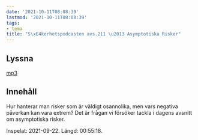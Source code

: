 ```yaml
---
date: '2021-10-11T08:08:39'
lastmod: '2021-10-11T08:08:39'
tags:
- tema
title: "S\xE4kerhetspodcasten avs.211 \u2013 Asymptotiska Risker"
---
```

## Lyssna

[mp3](https://traffic.libsyn.com/secure/sakerhetspodcasten/2021-09-22_Asymptotiska_Risker.mp3)

## Innehåll

Hur hanterar man risker som är väldigt osannolika, men vars negativa påverkan kan
vara extrem? Det är frågan vi försöker tackla i dagens avsnitt om asymptotiska risker.

Inspelat: 2021-09-22. Längd: 00:55:18.

